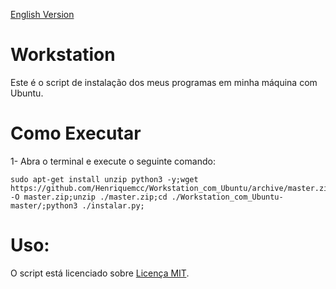 [English Version](https://github.com/Henriquemcc/Workstation_com_Ubuntu/blob/master/README.EN.md)

# Workstation
Este é o script de instalação dos meus programas em minha máquina com Ubuntu.

# Como Executar

1- Abra o terminal e execute o seguinte comando:

```
sudo apt-get install unzip python3 -y;wget https://github.com/Henriquemcc/Workstation_com_Ubuntu/archive/master.zip -O master.zip;unzip ./master.zip;cd ./Workstation_com_Ubuntu-master/;python3 ./instalar.py;
```
# Uso:

O script está licenciado sobre [Licença MIT](./LICENSE).
